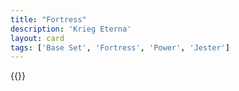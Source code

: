 ```yaml
---
title: "Fortress"
description: 'Krieg Eterna'
layout: card
tags: ['Base Set', 'Fortress', 'Power', 'Jester']
---
```

{{<card-detail-page title="Fortress" artwork="The Fortress of Königstein by Bernardo Bellotto (1758)" />}}